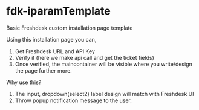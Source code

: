 # fdk-iparamTemplate

Basic Freshdesk custom installation page template

Using this installation page you can, 
1. Get Freshdesk URL and API Key
2. Verify it (here we make api call and get the ticket fields)
3. Once verified, the maincontainer will be visible where you write/design the page further more.

Why use this?
1. The input, dropdown(select2) label design will match with Freshdesk UI
2. Throw popup notification message to the user.
